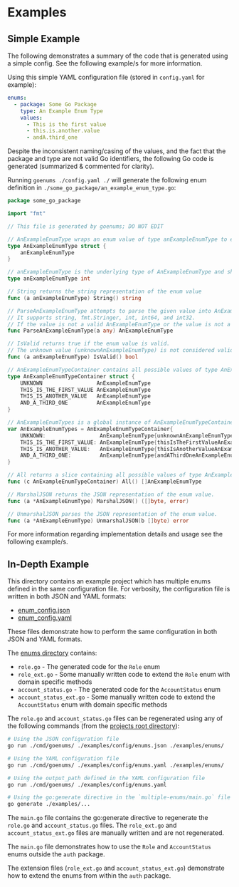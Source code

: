 # Examples

## Simple Example

The following demonstrates a summary of the code that is generated using a simple config. See the following example/s for more information.

Using this simple YAML configuration file (stored in `config.yaml` for example):

```yaml
enums:
  - package: Some Go Package
    type: An Example Enum Type
    values:
      - This is the first value
      - this.is.another.value
      - andA.third_one
```

Despite the inconsistent naming/casing of the values, and the fact that the package and type are not valid Go identifiers, the following Go code is generated (summarized & commented for clarity).

Running `goenums ./config.yaml ./` will generate the following enum definition in `./some_go_package/an_example_enum_type.go`:
```go
package some_go_package

import "fmt"

// This file is generated by goenums; DO NOT EDIT

// AnExampleEnumType wraps an enum value of type anExampleEnumType to enforce type safety.
type AnExampleEnumType struct {
	anExampleEnumType
}

// anExampleEnumType is the underlying type of AnExampleEnumType and should not be used directly.
type anExampleEnumType int

// String returns the string representation of the enum value
func (a anExampleEnumType) String() string

// ParseAnExampleEnumType attempts to parse the given value into AnExampleEnumType.
// It supports string, fmt.Stringer, int, int64, and int32.
// If the value is not a valid AnExampleEnumType or the value is not a supported type, it will return the enums unknown value (unknownAnExampleEnumType).
func ParseAnExampleEnumType(a any) AnExampleEnumType

// IsValid returns true if the enum value is valid.
// The unknown value (unknownAnExampleEnumType) is not considered valid.
func (a anExampleEnumType) IsValid() bool

// AnExampleEnumTypeContainer contains all possible values of type AnExampleEnumType 
type AnExampleEnumTypeContainer struct {
	UNKNOWN                 AnExampleEnumType
	THIS_IS_THE_FIRST_VALUE AnExampleEnumType
	THIS_IS_ANOTHER_VALUE   AnExampleEnumType
	AND_A_THIRD_ONE         AnExampleEnumType
}

// AnExampleEnumTypes is a global instance of AnExampleEnumTypeContainer that contains all possible values of type AnExampleEnumType.
var AnExampleEnumTypes = AnExampleEnumTypeContainer{
	UNKNOWN:                 AnExampleEnumType{unknownAnExampleEnumType},
	THIS_IS_THE_FIRST_VALUE: AnExampleEnumType{thisIsTheFirstValueAnExampleEnumType},
	THIS_IS_ANOTHER_VALUE:   AnExampleEnumType{thisIsAnotherValueAnExampleEnumType},
	AND_A_THIRD_ONE:         AnExampleEnumType{andAThirdOneAnExampleEnumType},
}

// All returns a slice containing all possible values of type AnExampleEnumType.
func (c AnExampleEnumTypeContainer) All() []AnExampleEnumType

// MarshalJSON returns the JSON representation of the enum value.
func (a *AnExampleEnumType) MarshalJSON() ([]byte, error)

// UnmarshalJSON parses the JSON representation of the enum value.
func (a *AnExampleEnumType) UnmarshalJSON(b []byte) error
```

For more information regarding implementation details and usage see the following example/s.

## In-Depth Example

This directory contains an example project which has multiple enums defined in the same configuration file. For verbosity, the configuration file is written in both JSON and YAML formats:

- [enum_config.json](./enum_config.json)
- [enum_config.yaml](./enum_config.yaml)

These files demonstrate how to perform the same configuration in both JSON and YAML formats.

The [enums directory](./enums) contains:
- `role.go` - The generated code for the `Role` enum
- `role_ext.go` - Some manually written code to extend the `Role` enum with domain specific methods
- `account_status.go` - The generated code for the `AccountStatus` enum
- `account_status_ext.go` - Some manually written code to extend the `AccountStatus` enum with domain specific methods

The `role.go` and `account_status.go` files can be regenerated using any of the following commands (from the [projects root directory](..)):

```sh
# Using the JSON configuration file
go run ./cmd/goenums/ ./examples/config/enums.json ./examples/enums/

# Using the YAML configuration file
go run ./cmd/goenums/ ./examples/config/enums.yaml ./examples/enums/

# Using the output_path defined in the YAML configuration file
go run ./cmd/goenums/ ./examples/config/enums.yaml

# Using the go:generate directive in the `multiple-enums/main.go` file
go generate ./examples/...
```

The `main.go` file contains the go:generate directive to regenerate the `role.go` and `account_status.go` files. The `role_ext.go` and `account_status_ext.go` files are manually written and are not regenerated.

The `main.go` file demonstrates how to use the `Role` and `AccountStatus` enums outside the `auth` package.

The extension files (`role_ext.go` and `account_status_ext.go`) demonstrate how to extend the enums from within the `auth` package.
